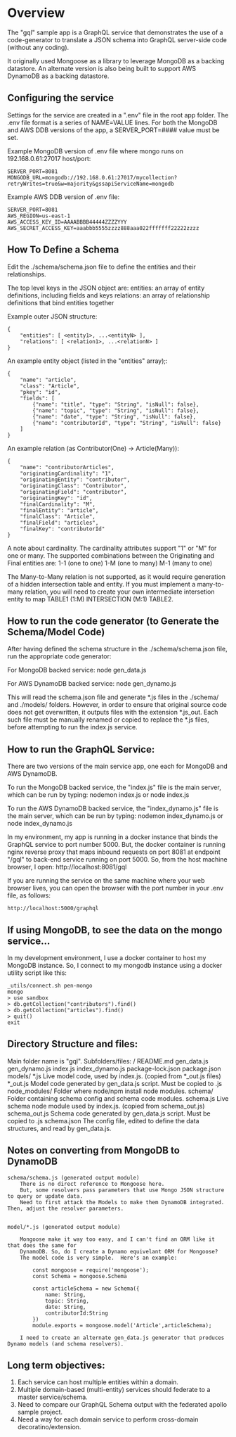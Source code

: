 # Overview

The "gql" sample app is a GraphQL service that demonstrates the use of a code-generator to 
translate a JSON schema into GraphQL server-side code (without any coding).

It originally used Mongoose as a library to leverage MongoDB as a backing datastore.
An alternate version is also being built to support AWS DynamoDB as a backing datastore.

## Configuring the service

Settings for the service are created in a ".env" file in the root app folder.
The .env file format is a series of NAME=VALUE lines. For both the MongoDB and AWS DDB
versions of the app, a SERVER_PORT=#### value must be set.

Example MongoDB version of .env file where mongo runs on 192.168.0.61:27017 host/port:

	SERVER_PORT=8081
	MONGODB_URL=mongodb://192.168.0.61:27017/mycollection?retryWrites=true&w=majority&gssapiServiceName=mongodb

Example AWS DDB version of .env file:

	SERVER_PORT=8081
	AWS_REGION=us-east-1
	AWS_ACCESS_KEY_ID=AAAABBBB44444ZZZZYYY
	AWS_SECRET_ACCESS_KEY=aaabbb5555zzzz888aaa022fffffff22222zzzz

## How To Define a Schema

Edit the ./schema/schema.json file to define the entities and their relationships.

The top level keys in the JSON object are:
	entities:	an array of entity definitions, including fields and keys
	relations:	an array of relationship definitions that bind entities together

Example outer JSON structure:

	{
		"entities": [ <entity1>, ...<entityN> ],
		"relations": [ <relation1>, ...<relationN> ]
	}



An example entity object (listed in the "entities" array);:

	{
		"name": "article",
		"class": "Article",
		"pkey": "id",
		"fields": [
			{"name": "title", "type": "String", "isNull": false},
			{"name": "topic", "type": "String", "isNull": false},
			{"name": "date", "type": "String", "isNull": false},
			{"name": "contributorId", "type": "String", "isNull": false}
		]
	}	

An example relation (as Contributor(One) -> Article(Many)):

	{
		"name": "contributorArticles",
		"originatingCardinality": "1",
		"originatingEntity": "contributor",
		"originatingClass": "Contributor",
		"originatingField": "contributor",
		"originatingKey": "id",
		"finalCardinality": "M",
		"finalEntity": "article",
		"finalClass": "Article",
		"finalField": "articles",
		"finalKey": "contributorId"
	}

A note about cardinality.  The cardinality attributes support "1" or "M" for one or many.
The supported combinations between the Originating and Final entities are:
	1-1	(one to one)
	1-M	(one to many)
	M-1	(many to one)

The Many-to-Many relation is not supported, as it would require generation of a hidden 
intersection table and entity.  If you must implement a many-to-many relation, you will
need to create your own intermediate intersetion entity to map TABLE1 (1:M) INTERSECTION (M:1) TABLE2.

## How to run the code generator (to Generate the Schema/Model Code)

After having defined the schema structure in the ./schema/schema.json file,
run the appropriate code generator:

For MongoDB backed service:
	node gen_data.js

For AWS DynamoDB backed service:
	node gen_dynamo.js

This will read the schema.json file and generate *.js files in the ./schema/ and ./models/
folders.  However, in order to ensure that original source code does not get overwritten,
it outputs files with the extension *.js_out.  Each such file must be manually renamed or copied
to replace the *.js files, before attempting to run the index.js service.


## How to run the GraphQL Service:
There are two versions of the main service app, one each for MongoDB and AWS DynamoDB.

To run the MongoDB backed service, the "index.js" file is the main server, which can be run by typing:
	nodemon index.js
		or
	node index.js

To run the AWS DynamoDB backed service, the "index_dynamo.js" file is the main server, which can be run by typing:
	nodemon index_dynamo.js
		or
	node index_dynamo.js

In my environment, my app is running in a docker instance that binds the GraphQL service to
port number 5000. But, the docker container is running nginx reverse proxy that maps
inbound requests on port 8081 at endpoint "/gql" to back-end service running on port 5000.
So, from the host machine browser, I open:
	http://localhost:8081/gql

If you are running the service on the same machine where your web browser lives, you can
open the browser with the port number in your .env file, as follows:

	http://localhost:5000/graphql

## If using MongoDB, to see the data on the mongo service...

In my development environment, I use a docker container to host my MongoDB instance. So,
I connect to my mongodb instance using a docker utility script like this:

	_utils/connect.sh pen-mongo
	mongo
	> use sandbox
	> db.getCollection("contributors").find()
	> db.getCollection("articles").find()
	> quit()
	exit

## Directory Structure and files:

Main folder name is "gql".  Subfolders/files:
	/
		README.md
		gen_data.js
		gen_dynamo.js
		index.js
		index_dynamo.js
		package-lock.json
		package.json
		models/
			*.js		Live model code, used by index.js.  (copied from *_out.js files)
			*_out.js	Model code generated by gen_data.js script.  Must be copied to .js
		node_modules/		Folder where node/npm install node modules.
		schema/			Folder containing schema config and schema code modules.
			schema.js	Live schema node module used by index.js.  (copied from schema_out.js)
			schema_out.js	Schema code generated by gen_data.js script. Must be copied to .js
			schema.json	The config file, edited to define the data structures, and read by gen_data.js.


## Notes on converting from MongoDB to DynamoDB

	schema/schema.js (generated output module)
		There is no direct reference to Mongoose here.
		But, some resolvers pass parameters that use Mongo JSON structure to query or update data.
		Need to first attack the Models to make them DynamoDB integrated. Then, adjust the resolver parameters.


	model/*.js (generated output module)

		Mongoose make it way too easy, and I can't find an ORM like it that does the same for
		DynamoDB. So, do I create a Dynamo equivelant ORM for Mongoose?
		The model code is very simple.  Here's an example:

			const mongoose = require('mongoose');
			const Schema = mongoose.Schema

			const articleSchema = new Schema({
			    name: String,
			    topic: String,
			    date: String,
			    contributorId:String
			})
			module.exports = mongoose.model('Article',articleSchema);

		I need to create an alternate gen_data.js generator that produces Dynamo models (and schema resolvers).

## Long term objectives:

1.	Each service can host multiple entities within a domain.
2.	Multiple domain-based (multi-entity) services should federate to a master
		service/schema.
3.	Need to compare our GraphQL Schema output with the federated apollo 
		sample project.
4.	Need a way for each domain service to perform cross-domain decoratino/extension.




